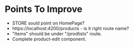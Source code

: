# Points To Improve

- STORE sould point on HomePage?
- https://localhost:4200/products - is it right route name?
- "Items" should be under "/prodlists" route.
- Complete product-edit component.
